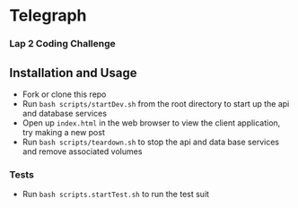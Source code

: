 # Telegraph
### Lap 2 Coding Challenge

## Installation and Usage
* Fork or clone this repo
* Run `bash scripts/startDev.sh` from the root directory to start up the api and database services
* Open up `index.html` in the web browser to view the client application, try making a new post
* Run `bash scripts/teardown.sh` to stop the api and data base services and remove associated volumes

### Tests
* Run `bash scripts.startTest.sh` to run the test suit
